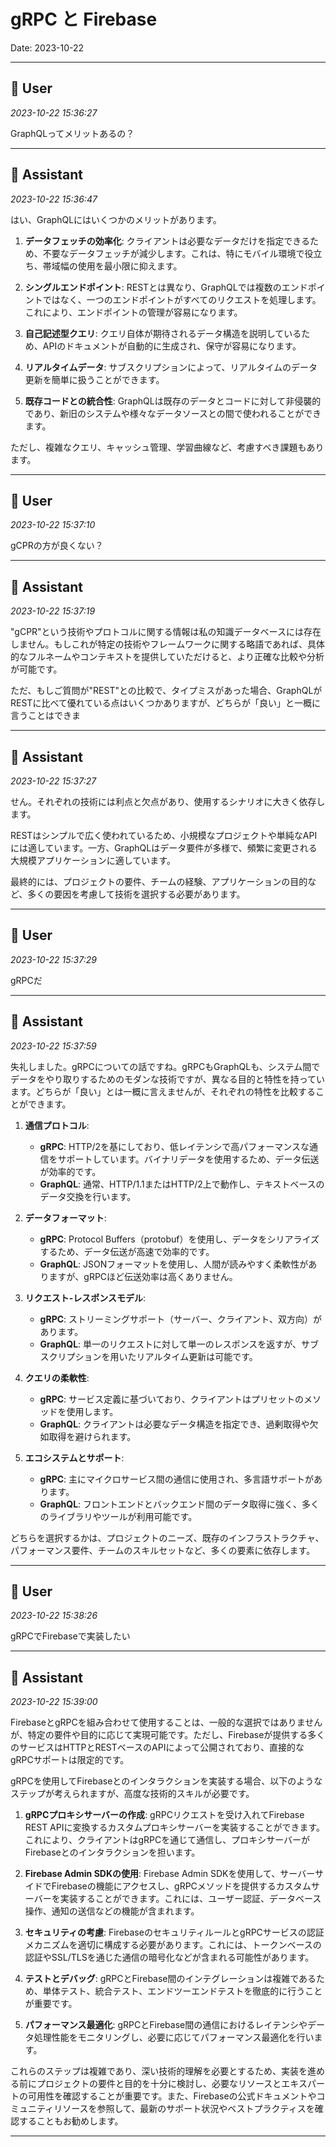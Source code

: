 # gRPC と Firebase

Date: 2023-10-22

---

## 👤 User
*2023-10-22 15:36:27*

GraphQLってメリットあるの？

---

## 🤖 Assistant
*2023-10-22 15:36:47*

はい、GraphQLにはいくつかのメリットがあります。

1. **データフェッチの効率化**: クライアントは必要なデータだけを指定できるため、不要なデータフェッチが減少します。これは、特にモバイル環境で役立ち、帯域幅の使用を最小限に抑えます。

2. **シングルエンドポイント**: RESTとは異なり、GraphQLでは複数のエンドポイントではなく、一つのエンドポイントがすべてのリクエストを処理します。これにより、エンドポイントの管理が容易になります。

3. **自己記述型クエリ**: クエリ自体が期待されるデータ構造を説明しているため、APIのドキュメントが自動的に生成され、保守が容易になります。

4. **リアルタイムデータ**: サブスクリプションによって、リアルタイムのデータ更新を簡単に扱うことができます。

5. **既存コードとの統合性**: GraphQLは既存のデータとコードに対して非侵襲的であり、新旧のシステムや様々なデータソースとの間で使われることができます。

ただし、複雑なクエリ、キャッシュ管理、学習曲線など、考慮すべき課題もあります。

---

## 👤 User
*2023-10-22 15:37:10*

gCPRの方が良くない？

---

## 🤖 Assistant
*2023-10-22 15:37:19*

"gCPR"という技術やプロトコルに関する情報は私の知識データベースには存在しません。もしこれが特定の技術やフレームワークに関する略語であれば、具体的なフルネームやコンテキストを提供していただけると、より正確な比較や分析が可能です。

ただ、もしご質問が"REST"との比較で、タイプミスがあった場合、GraphQLがRESTに比べて優れている点はいくつかありますが、どちらが「良い」と一概に言うことはできま

---

## 🤖 Assistant
*2023-10-22 15:37:27*

せん。それぞれの技術には利点と欠点があり、使用するシナリオに大きく依存します。

RESTはシンプルで広く使われているため、小規模なプロジェクトや単純なAPIには適しています。一方、GraphQLはデータ要件が多様で、頻繁に変更される大規模アプリケーションに適しています。

最終的には、プロジェクトの要件、チームの経験、アプリケーションの目的など、多くの要因を考慮して技術を選択する必要があります。

---

## 👤 User
*2023-10-22 15:37:29*

gRPCだ

---

## 🤖 Assistant
*2023-10-22 15:37:59*

失礼しました。gRPCについての話ですね。gRPCもGraphQLも、システム間でデータをやり取りするためのモダンな技術ですが、異なる目的と特性を持っています。どちらが「良い」とは一概に言えませんが、それぞれの特性を比較することができます。

1. **通信プロトコル**:
   - **gRPC**: HTTP/2を基にしており、低レイテンシで高パフォーマンスな通信をサポートしています。バイナリデータを使用するため、データ伝送が効率的です。
   - **GraphQL**: 通常、HTTP/1.1またはHTTP/2上で動作し、テキストベースのデータ交換を行います。

2. **データフォーマット**:
   - **gRPC**: Protocol Buffers（protobuf）を使用し、データをシリアライズするため、データ伝送が高速で効率的です。
   - **GraphQL**: JSONフォーマットを使用し、人間が読みやすく柔軟性がありますが、gRPCほど伝送効率は高くありません。

3. **リクエスト-レスポンスモデル**:
   - **gRPC**: ストリーミングサポート（サーバー、クライアント、双方向）があります。
   - **GraphQL**: 単一のリクエストに対して単一のレスポンスを返すが、サブスクリプションを用いたリアルタイム更新は可能です。

4. **クエリの柔軟性**:
   - **gRPC**: サービス定義に基づいており、クライアントはプリセットのメソッドを使用します。
   - **GraphQL**: クライアントは必要なデータ構造を指定でき、過剰取得や欠如取得を避けられます。

5. **エコシステムとサポート**:
   - **gRPC**: 主にマイクロサービス間の通信に使用され、多言語サポートがあります。
   - **GraphQL**: フロントエンドとバックエンド間のデータ取得に強く、多くのライブラリやツールが利用可能です。

どちらを選択するかは、プロジェクトのニーズ、既存のインフラストラクチャ、パフォーマンス要件、チームのスキルセットなど、多くの要素に依存します。

---

## 👤 User
*2023-10-22 15:38:26*

gRPCでFirebaseで実装したい

---

## 🤖 Assistant
*2023-10-22 15:39:00*

FirebaseとgRPCを組み合わせて使用することは、一般的な選択ではありませんが、特定の要件や目的に応じて実現可能です。ただし、Firebaseが提供する多くのサービスはHTTPとRESTベースのAPIによって公開されており、直接的なgRPCサポートは限定的です。

gRPCを使用してFirebaseとのインタラクションを実装する場合、以下のようなステップが考えられますが、高度な技術的スキルが必要です。

1. **gRPCプロキシサーバーの作成**: gRPCリクエストを受け入れてFirebase REST APIに変換するカスタムプロキシサーバーを実装することができます。これにより、クライアントはgRPCを通じて通信し、プロキシサーバーがFirebaseとのインタラクションを担います。

2. **Firebase Admin SDKの使用**: Firebase Admin SDKを使用して、サーバーサイドでFirebaseの機能にアクセスし、gRPCメソッドを提供するカスタムサーバーを実装することができます。これには、ユーザー認証、データベース操作、通知の送信などの機能が含まれます。

3. **セキュリティの考慮**: FirebaseのセキュリティルールとgRPCサービスの認証メカニズムを適切に構成する必要があります。これには、トークンベースの認証やSSL/TLSを通じた通信の暗号化などが含まれる可能性があります。

4. **テストとデバッグ**: gRPCとFirebase間のインテグレーションは複雑であるため、単体テスト、統合テスト、エンドツーエンドテストを徹底的に行うことが重要です。

5. **パフォーマンス最適化**: gRPCとFirebase間の通信におけるレイテンシやデータ処理性能をモニタリングし、必要に応じてパフォーマンス最適化を行います。

これらのステップは複雑であり、深い技術的理解を必要とするため、実装を進める前にプロジェクトの要件と目的を十分に検討し、必要なリソースとエキスパートの可用性を確認することが重要です。また、Firebaseの公式ドキュメントやコミュニティリソースを参照して、最新のサポート状況やベストプラクティスを確認することもお勧めします。

---
